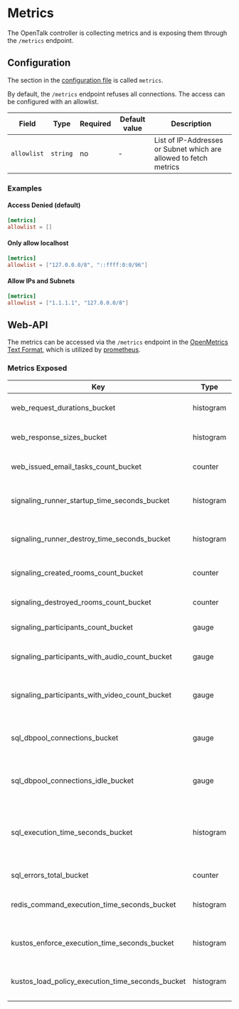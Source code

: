 # Metrics

The OpenTalk controller is collecting metrics and is exposing them through the `/metrics` endpoint.

## Configuration

The section in the [configuration file](configuration.md) is called `metrics`.

By default, the `/metrics` endpoint refuses all connections. The access can be configured with an allowlist.

| Field       | Type     | Required | Default value | Description                                                       |
| ----------- | -------- | -------- | ------------- | ----------------------------------------------------------------- |
| `allowlist` | `string` | no       | -             | List of IP-Addresses or Subnet which are allowed to fetch metrics |

### Examples

#### Access Denied (default)

```toml
[metrics]
allowlist = []
```

#### Only allow localhost

```toml
[metrics]
allowlist = ["127.0.0.0/8", "::ffff:0:0/96"]
```

#### Allow IPs and Subnets

```toml
[metrics]
allowlist = ["1.1.1.1", "127.0.0.0/8"]
```

## Web-API

The metrics can be accessed via the `/metrics` endpoint in the [OpenMetrics Text Format](https://github.com/OpenObservability/OpenMetrics), which is utilized by [prometheus](https://prometheus.io/docs/instrumenting/exposition_formats/#openmetrics-text-format).

### Metrics Exposed

| Key                                              | Type      | Labels                  | Description                                                     |
| ------------------------------------------------ | --------- | ----------------------- | --------------------------------------------------------------- |
| web_request_durations_bucket                     | histogram | method, handler, status | summary of request durations                                    |
| web_response_sizes_bucket                        | histogram | method, handler, status | summary of response sizes                                       |
| web_issued_email_tasks_count_bucket              | counter   | mail_task_kind          | Number of issued email tasks                                    |
| signaling_runner_startup_time_seconds_bucket     | histogram | successful              | Time the runner takes to initialize                             |
| signaling_runner_destroy_time_seconds_bucket     | histogram | successful              | Time the runner takes to stop                                   |
| signaling_created_rooms_count_bucket             | counter   |                         | Number of created rooms                                         |
| signaling_destroyed_rooms_count_bucket           | counter   |                         | Number of destroyed rooms                                       |
| signaling_participants_count_bucket              | gauge     | participation_kind      | Number of participants                                          |
| signaling_participants_with_audio_count_bucket   | gauge     | media_session_type      | Number of participants with audio unmuted                       |
| signaling_participants_with_video_count_bucket   | gauge     | media_session_type      | Number of participants with video unmuted                       |
| sql_dbpool_connections_bucket                    | gauge     |                         | Number of currently non-idling db connections                   |
| sql_dbpool_connections_idle_bucket               | gauge     |                         | Number of currently idling db connections                       |
| sql_execution_time_seconds_bucket                | histogram |                         | SQL query execution time for whole queries during web operation |
| sql_errors_total_bucket                          | counter   |                         | Counter of SQL errors                                           |
| redis_command_execution_time_seconds_bucket      | histogram | command                 | Redis command execution time                                    |
| kustos_enforce_execution_time_seconds_bucket     | histogram |                         | Kustos enforce execution time                                   |
| kustos_load_policy_execution_time_seconds_bucket | histogram |                         | Kustos load policy execution time                               |
